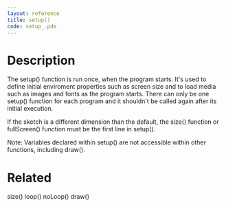 ```yaml
---
layout: reference
title: setup()
code: setup_.pde
---
```


# Description

The setup() function is run once, when the program starts. It's used to define initial enviroment properties such as screen size and to load media such as images and fonts as the program starts. There can only be one setup() function for each program and it shouldn't be called again after its initial execution.

If the sketch is a different dimension than the default, the size() function or fullScreen() function must be the first line in setup().

Note: Variables declared within setup() are not accessible within other functions, including draw().

# Related

size()
loop()
noLoop()
draw()
